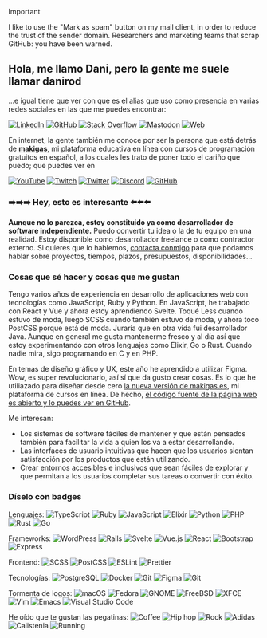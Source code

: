 > [!IMPORTANT]
> I like to use the "Mark as spam" button on my mail client, in order to reduce the trust of the sender domain. Researchers and marketing teams that scrap GitHub: you have been warned.

## Hola, me llamo Dani, pero la gente me suele llamar danirod

...e igual tiene que ver con que es el alias que uso como presencia en varias
redes sociales en las que me puedes encontrar:

[![LinkedIn](https://img.shields.io/badge/LinkedIn-0e76a8?style=for-the-badge&logo=linkedin)](https://linkedin.com/in/danirod)
[![GitHub](https://img.shields.io/badge/GitHub-000000?style=for-the-badge&logo=github)](https://github.com/danirod)
[![Stack Overflow](https://img.shields.io/badge/Stack%20Overflow-FFFFFF?style=for-the-badge&logo=stackoverflow)](https://stackoverflow.com/users/2033517/danirod)
[![Mastodon](https://img.shields.io/badge/Mastodon-191b22?style=for-the-badge&logo=mastodon)](https://fosstodon.org/@danirod)
[![Web](https://img.shields.io/badge/Web-21759B?style=for-the-badge&logo=rss&logoColor=white)](https://danirod.es)

En internet, la gente también me conoce por ser la persona que está detrás de **[makigas](https://makigas.es)**, mi plataforma educativa en línea con cursos de programación gratuitos en español, a los cuales les trato de poner todo el cariño que puedo; que puedes ver en

[![YouTube](https://img.shields.io/badge/YouTube-red?style=for-the-badge&logo=youtube)](https://youtube.com/makigas)
[![Twitch](https://img.shields.io/badge/Twitch-9146FF?style=for-the-badge&logo=twitch&logoColor=white)](https://twitch.tv/danirod_)
[![Twitter](https://img.shields.io/badge/Twitter-1DA1F2?style=for-the-badge&logo=twitter&logoColor=white)](https://twitter.com/makigas)
[![Discord](https://img.shields.io/badge/Discord-5865F2?style=for-the-badge&logo=discord&logoColor=white)](https://discord.gg/Mq7TBAB)
[![GitHub](https://img.shields.io/badge/GitHub-000000?style=for-the-badge&logo=github)](https://github.com/makigas)

### ➡️➡️➡️ Hey, esto es interesante ⬅️⬅️⬅️

**Aunque no lo parezca, estoy constituido ya como desarrollador de software independiente.** Puedo convertir tu idea o la de tu equipo en una realidad. Estoy disponible como desarrollador freelance o como contractor externo. Si quieres que lo hablemos, [contacta conmigo][ct] para que podamos hablar sobre proyectos, tiempos, plazos, presupuestos, disponibilidades...

[ct]: https://danirod.es/contacto/

### Cosas que sé hacer y cosas que me gustan

Tengo varios años de experiencia en desarrollo de aplicaciones web con tecnologías como JavaScript, Ruby y Python. En JavaScript, he trabajado con React y Vue y ahora estoy aprendiendo Svelte. Toqué Less cuando estuvo de moda, luego SCSS cuando también estuvo de moda, y ahora toco PostCSS porque está de moda. Juraría que en otra vida fui desarrollador Java. Aunque en general me gusta mantenerme fresco y al día así que estoy experimentando con otros lenguajes como Elixir, Go o Rust. Cuando nadie mira, sigo programando en C y en PHP.

En temas de diseño gráfico y UX, este año he aprendido a utilizar Figma. Wow, es super revolucionario, así sí que da gusto crear cosas. Es lo que he utiliazado para diseñar desde cero [la nueva versión de makigas.es](https://makigas.es), mi plataforma de cursos en línea. De hecho, [el código fuente de la página web es abierto y lo puedes ver en GitHub](https://github.com/makigas/makigas.es).

Me interesan:

- Los sistemas de software fáciles de mantener y que están pensados también para facilitar la vida a quien los va a estar desarrollando.
- Las interfaces de usuario intuitivas que hacen que los usuarios sientan satisfacción por los productos que están utilizando.
- Crear entornos accesibles e inclusivos que sean fáciles de explorar y que permitan a los usuarios completar sus tareas o convertir con éxito.

### Díselo con badges

Lenguajes:
![TypeScript](https://img.shields.io/badge/TypeScript-black?style=flat&logo=typescript)
![Ruby](https://img.shields.io/badge/Ruby-820C02?style=flat&logo=ruby)
![JavaScript](https://img.shields.io/badge/JavaScript-black?style=flat&logo=javascript)
![Elixir](https://img.shields.io/badge/Elixir-674773?style=flat&logo=elixir)
![Python](https://img.shields.io/badge/Python-ffe052?style=flat&logo=python)
![PHP](https://img.shields.io/badge/PHP-white?style=flat&logo=php)
![Rust](https://img.shields.io/badge/Rust-000000?style=flat&logo=rust)
![Go](https://img.shields.io/badge/Go-00ADD8?style=flat&logo=go&logoColor=white)

Frameworks:
![WordPress](https://img.shields.io/badge/WordPress-21759B?style=flat&logo=wordpress)
![Rails](https://img.shields.io/badge/Rails-CC0000?style=flat&logo=rubyonrails)
![Svelte](https://img.shields.io/badge/Svelte-white?style=flat&logo=svelte)
![Vue.js](https://img.shields.io/badge/Vue.js-white?style=flat&logo=vuedotjs)
![React](https://img.shields.io/badge/React-white?style=flat&logo=react)
![Bootstrap](https://img.shields.io/badge/Bootstrap-white?style=flat&logo=bootstrap)
![Express](https://img.shields.io/badge/Express-black?style=flat&logo=express)

Frontend:
![SCSS](https://img.shields.io/badge/SCSS-white?style=flat&logo=sass)
![PostCSS](https://img.shields.io/badge/PostCSS-DD3A0A?style=flat&logo=postcss)
![ESLint](https://img.shields.io/badge/ESLint-4B32C3?style=flat&logo=eslint)
![Prettier](https://img.shields.io/badge/Prettier-F7B93E?style=flat&logo=prettier&logoColor=white)

Tecnologías:
![PostgreSQL](https://img.shields.io/badge/PostgreSQL-white?style=flat&logo=postgresql)
![Docker](https://img.shields.io/badge/Docker-white?style=flat&logo=docker)
![Git](https://img.shields.io/badge/Git-white?style=flat&logo=git)
![Figma](https://img.shields.io/badge/Figma-white?style=flat&logo=figma)
![Git](https://img.shields.io/badge/Git-white?style=flat&logo=git)

Tormenta de logos:
![macOS](https://img.shields.io/badge/macOS-black?style=flat&logo=apple)
![Fedora](https://img.shields.io/badge/Fedora-white?style=flat&logo=fedora)
![GNOME](https://img.shields.io/badge/GNOME-white?style=flat&logo=gnome)
![FreeBSD](https://img.shields.io/badge/FreeBSD-AB2B28?style=flat&logo=freebsd)
![XFCE](https://img.shields.io/badge/XFCE-white?style=flat&logo=xfce)
![Vim](https://img.shields.io/badge/vim-019733?style=flat&logo=vim)
![Emacs](https://img.shields.io/badge/Emacs-white?style=flat&logo=gnuemacs)
![Visual Studio Code](https://img.shields.io/badge/Visual%20Studio%20Code-007ACC?style=flat&logo=visualstudiocode)

He oído que te gustan las pegatinas:
![Coffee](https://img.shields.io/badge/Café-2F2625?style=flat)
![Hip hop](https://img.shields.io/badge/Hip%20hop-purple?style=flat)
![Rock](https://img.shields.io/badge/Rock-silver?style=flat)
![Adidas](https://img.shields.io/badge/Adidas-black?style=flat&logo=adidas)
![Calistenia](https://img.shields.io/badge/Calistenia-darkgreen?style=flat)
![Running](https://img.shields.io/badge/Running-darkblue?style=flat)
